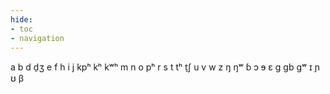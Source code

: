 ```yaml
---
hide:
- toc
- navigation
---
```

a
b
d
d̠ʒ
e
f
h
i
j
kpʰ
kʰ
kʷʰ
m
n
o
pʰ
r
s
t
tʰ
t̠ʃ
u
v
w
z
ŋ
ŋʷ
ɓ
ɔ
ɘ
ɛ
ɡ
ɡb
ɡʷ
ɪ
ɲ
ʊ
β
